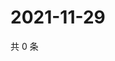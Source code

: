 # 2021-11-29

共 0 条

<!-- BEGIN WEIBO -->
<!-- 最后更新时间 Mon Nov 29 2021 10:33:30 GMT+0800 (China Standard Time) -->

<!-- END WEIBO -->
